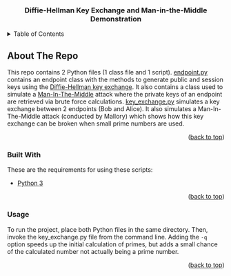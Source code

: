 <div id="top"></div>
<h3 align="center">Diffie-Hellman Key Exchange and Man-in-the-Middle Demonstration</h3>

<!-- TABLE OF CONTENTS -->
<details>
  <summary>Table of Contents</summary>
  <ol>
    <ul>
      <a href="#about-the-repo">About The Repo</a>
      <ul>
        <li><a href="#built-with">Built With</a></li>
        <li><a href="#usage">Usage</a></li>
      </ul>
    </ul>
  </ol>
</details>

<!-- ABOUT THE REPO -->
## About The Repo
This repo contains 2 Python files (1 class file and 1 script). [endpoint.py](./endpoint.py) contains
an endpoint class with the methods to generate public and session keys using the
[Diffie-Hellman key exchange](https://en.wikipedia.org/wiki/Diffie%E2%80%93Hellman_key_exchange).
It also contains a class used to simulate a [Man-In-The-Middle](https://en.wikipedia.org/wiki/Man-in-the-middle_attack) attack where the private keys of an endpoint are retrieved via brute force calculations.
[key_exchange.py](./key_exchange.py) simulates a key exchange between 2 endpoints
(Bob and Alice). It also simulates a Man-In-The-Middle
attack (conducted by Mallory) which shows how this key exchange can be broken
when small prime numbers are used.

<p align="right">(<a href="#top">back to top</a>)</p>

<!-- BUILT WITH -->
### Built With
These are the requirements for using these scripts:
* [Python 3](https://www.python.org/downloads/)

<p align="right">(<a href="#top">back to top</a>)</p>

<!-- USAGE -->
### Usage
To run the project, place both Python files in the same directory. Then, invoke the
key_exchange.py file from the command line. Adding the ```-q``` option speeds
up the initial calculation of primes, but adds a small chance of the calculated
number not actually being a prime number.

<p align="right">(<a href="#top">back to top</a>)</p>
